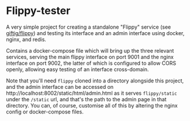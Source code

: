 # Flippy-tester

A very simple project for creating a standalone "Flippy" service (see
[giftig/flippy](https://www.github.com/giftig/flippy/)) and testing its
interface and an admin interface using docker, nginx, and redis.

Contains a docker-compose file which will bring up the three relevant services,
serving the main flippy interface on port 9001 and the nginx interface on port
9002, the latter of which is configured to allow CORS openly, allowing easy
testing of an interface cross-domain.

Note that you'll need `flippy` cloned into a directory alongside this project,
and the admin interface can be accessed on
http://localhost:8002/static/html/admin.html as it serves `flippy/static` under
the `/static` url, and that's the path to the admin page in that directory.
You can, of course, customise all of this by altering the nginx config or
docker-compose files.
